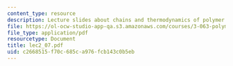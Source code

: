 ```yaml
---
content_type: resource
description: Lecture slides about chains and thermodynamics of polymer solutions.
file: https://ol-ocw-studio-app-qa.s3.amazonaws.com/courses/3-063-polymer-physics-spring-2007/c2668515f70c685ca976fcb143c0b5eb_lec2_07.pdf
file_type: application/pdf
resourcetype: Document
title: lec2_07.pdf
uid: c2668515-f70c-685c-a976-fcb143c0b5eb
---
```


